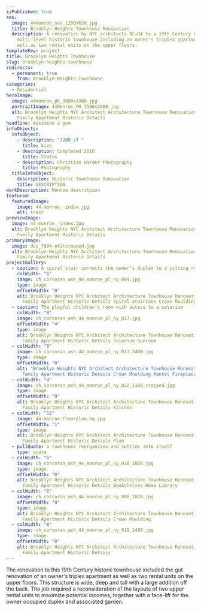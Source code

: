 ```yaml
---
isPublished: true
seo:
  image: 44monroe_seo_1200x630.jpg
  title: Brooklyn Heights Townhouse Renovation
  description: A renovation by NYC architects BC—OA to a 19th Century Brooklyn
    multi-level historic townhouse including an owner's triplex apartment as
    well as two rental units on the upper floors.
templateKey: project
title: Brooklyn Heights Townhouse
slug: brooklyn-heights-townhouse
redirects:
  - permanent: true
    from: Brooklyn-Heights-Townhouse
categories:
  - Residential
heroImage:
  image: 44monroe_ph_3800x1900.jpg
  portraitImage: 44Monroe_PH_1500x2000.jpg
  alt: Brooklyn Heights NYC Architect Architecture Townhouse Renovation Renovate
    Family Apartment Historic Details
headline: maximize a gem
infoObjects:
  infoObject:
    - description: "7200 sf "
      title: Size
    - description: Completed 2016
      title: Status
    - description: Christian Harder Photography
      title: Photography
  titleInfoObject:
    description: Historic Townhouse Renovation
    title: DESCRIPTION
workDescription: Monroe descritpion
featured:
  featuredImage:
    image: 44-monroe_-index.jpg
    alt: trest
previewImage:
  image: 44-monroe_-index.jpg
  alt: Brooklyn Heights NYC Architect Architecture Townhouse Renovation Renovate
    Family Apartment Historic Details
primaryImage:
  image: dsc_7604-editcropped.jpg
  alt: Brooklyn Heights NYC Architect Architecture Townhouse Renovation Renovate
    Family Apartment Historic Details
projectGallery:
  - caption: A spiral stair connects the owner's duplex to a sitting room above
    colWidth: "6"
    image: ch_corcoran_ash_44_monroe_pl_ny_009.jpg
    type: image
    offsetWidth: "0"
    alt: Brooklyn Heights NYC Architect Architecture Townhouse Renovation Renovate
      Family Apartment Historic Details Spiral Staircase Crown Moulding
  - caption: The playful children's room with access to a solarium
    colWidth: "8"
    image: ch_corcoran_ash_44_monroe_pl_ny_017.jpg
    offsetWidth: "4"
    type: image
    alt: Brooklyn Heights NYC Architect Architecture Townhouse Renovation Renovate
      Family Apartment Historic Details Solarium Sunroom
  - colWidth: "8"
    image: ch_corcoran_ash_44_monroe_pl_ny_013_2480.jpg
    type: image
    offsetWidth: "0"
    alt: "Brooklyn Heights NYC Architect Architecture Townhouse Renovation Renovate
      Family Apartment Historic Details Crown Moulding Mantel Fireplace "
  - colWidth: "4"
    image: ch_corcoran_ash_44_monroe_pl_ny_022_1160_cropped.jpg
    type: image
    offsetWidth: "0"
    alt: Brooklyn Heights NYC Architect Architecture Townhouse Renovation Renovate
      Family Apartment Historic Details Kitchen
  - colWidth: "12"
    image: 44-monroe-floorplan-hq.jpg
    offsetWidth: "1"
    type: image
    alt: Brooklyn Heights NYC Architect Architecture Townhouse Renovation Renovate
      Family Apartment Historic Details Plan
  - pullQuote: a townhouse reorganizes and settles into itself
    type: quote
  - colWidth: "6"
    image: ch_corcoran_ash_44_monroe_pl_ny_010_1820.jpg
    type: image
    offsetWidth: "0"
    alt: Brooklyn Heights NYC Architect Architecture Townhouse Renovation Renovate
      Family Apartment Historic Details Bookshelves Home Library
  - colWidth: "6"
    image: ch_corcoran_ash_44_monroe_pl_ny_006_1820.jpg
    offsetWidth: "0"
    type: image
    alt: Brooklyn Heights NYC Architect Architecture Townhouse Renovation Renovate
      Family Apartment Historic Details Crown Moulding
  - colWidth: "8"
    image: ch_corcoran_ash_44_monroe_pl_ny_019_2480.jpg
    type: image
    offsetWidth: "0"
    alt: Brooklyn Heights NYC Architect Architecture Townhouse Renovation Renovate
      Family Apartment Historic Details
---
```


The renovation to this 19th Century historic townhouse included the gut renovation of an owner's triplex apartment as well as two rental units on the upper floors. This structure is wide, deep and tall with a large addition off the back. The job required a reconsideration of the layouts of two upper rental units to maximize potential incomes, together with a face-lift for the owner occupied duplex and associated garden.
